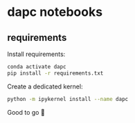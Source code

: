 # dapc notebooks

## requirements

Install requirements:

```sh
conda activate dapc
pip install -r requirements.txt
```

Create a dedicated kernel:

```sh
python -m ipykernel install --name dapc
```

Good to go :rocket:

